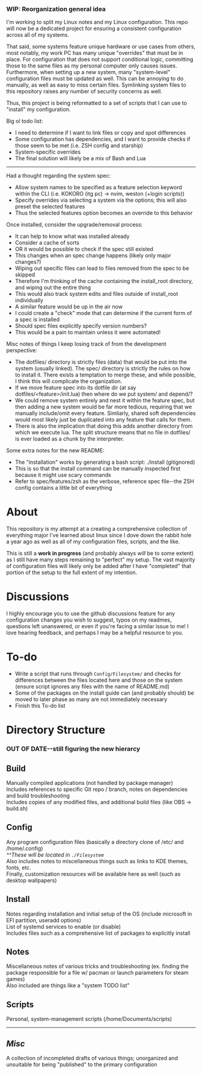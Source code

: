 ### **WIP:** Reorganization general idea
I'm working to split my Linux notes and my Linux configuration. This repo will now be a dedicated project for ensuring a consistent configuration across all of my systems.

That said, some systems feature unique hardware or use cases from others, most notably, my work PC has many unique "overrides" that must be in place. For configuration that does not support conditional logic, committing those to the same files as my personal computer only causes issues. Furthermore, when setting up a new system, many "system-level" configuration files must be updated as well. This can be annoying to do manually, as well as easy to miss certain files. Symlinking system files to this repository raises any number of security concerns as well.

Thus, this project is being reformatted to a set of scripts that I can use to "install" my configuration.

Big ol todo list:
- I need to determine if I want to link files or copy and spot differences
- Some configuration has dependencies, and I want to provide checks if those seem to be met (i.e. ZSH config and starship)
- System-specific overrides
- The final solution will likely be a mix of Bash and Lua
---
Had a thought regarding the system spec:
- Allow system names to be specified as a feature selection keyword within the CLI (i.e. KOKORO (itg pc) -> nvim, weston (+login scripts))
- Specify overrides via selecting a system via the options; this will also preset the selected features
- Thus the selected features option becomes an override to this behavior

Once installed, consider the upgrade/removal process:
- It can help to know what was installed already
 - Consider a cache of sorts
 - OR it would be possible to check if the spec still existed
- This changes when an spec change happens (likely only major changes?)
 - Wiping out specific files can lead to files removed from the spec to be skipped
 - Therefore I'm thinking of the cache containing the install_root directory, and wiping out the entire thing
 - This would also track system edits and files outside of install_root individually
- A similar feature would be up in the air now
 - I could create a "check" mode that can determine if the current form of a spec is installed
 - Should spec files explicitly specify version numbers?
  - This would be a pain to maintain unless it were automated!

Misc notes of things I keep losing track of from the development perspective:
- The dotfiles/ directory is strictly files (data) that would be put into the system (usually linked). The spec/ directory is strictly the rules on how to install it. There exists a temptation to merge these, and while possible, I think this will complicate the organization.
 - If we move feature spec into its dotfile dir (at say dotfiles/\<feature\>/init.lua) then where do we put system/ and depend/?
 - We could remove system entirely and nest it within the feature spec, but then adding a new system would be far more tedious, requiring that we manually include/omit every feature. Simliarly, shared soft dependencies would most likely just be duplicated into any feature that calls for them.
 - There is also the implication that doing this adds another directory from which we execute lua. The split structure means that no file in dotfiles/ is ever loaded as a chunk by the interpreter.

Some extra notes for the new README:
- The "installation" works by generating a bash script: ./install (gitignored)
 - This is so that the install command can be manually inspected first because it might use scary commands
- Refer to spec/features/zsh as the verbose, reference spec file--the ZSH config contains a little bit of everything

# About
This repository is my attempt at a creating a comprehensive collection of everything major I've learned about linux since I dove down the rabbit hole a year ago as well as all of my configuration files, scripts, and the like.

This is still a **work in progress** (and probably always _will_ be to some extent) as I still have many steps remaining to "perfect" my setup. The vast majority of configuration files will likely only be added after I have "completed" that portion of the setup to the full extent of my intention.

# Discussions
I highly encourage you to use the github discussions feature for any configuration changes you wish to suggest, typos on my readmes, questions left unanswered, or even if you're facing a similar issue to me! I love hearing feedback, and perhaps I may be a helpful resource to you.

# To-do
- Write a script that runs through `Config/Filesystem/` and checks for differences between the files located here and those on the system (ensure script ignores any files with the name of README.md)
- Some of the packages on the install guide can (and probably should) be moved to later phase as many are not immediately necessary
- Finish this To-do list  

# Directory Structure
### OUT OF DATE--still figuring the new hierarcy
## Build
Manually compiled applications (not handled by package manager)  
Includes references to specific Git repo / branch, notes on dependencies and build troubleshooting  
Includes copies of any modified files, and additional build files (like OBS -> build.sh)  
  
## Config
Any program configuration files (basically a directory clone of /etc/ and /home/.config)  
_^^These will be located in `./Filesystem`_  
Also includes notes to miscellaneous things such as links to KDE themes, fonts, etc.  
Finally, customization resources will be available here as well (such as desktop wallpapers)  
  
## Install
Notes regarding installation and initial setup of the OS (include microsoft in EFI partition, useradd options)  
List of systemd services to enable (or disable)  
Includes files such as a comprehensive list of packages to explicitly install  
  
## Notes
Miscellaneous notes of various tricks and troubleshooting (ex. finding the package responsible for a file w/ pacman or launch parameters for steam games)  
Also included are things like a "system TODO list"  
  
## Scripts
Personal, system-management scripts (/home/Documents/scripts)  

---

## _Misc_
A collection of incompleted drafts of various things; unorganized and unsuitable for being "published" to the primary configuration  
